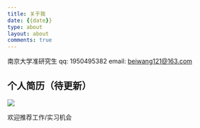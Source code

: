 ```yaml
---
title: 关于我
date: {{date}}
type: about 
layout: about
comments: true
---
```


南京大学准研究生
qq: 1950495382
email: beiwang121@163.com

## 个人简历（待更新）

![](https://tva1.sinaimg.cn/large/007S8ZIlly1gf7yonfc6uj30iy0oj45s.jpg)

欢迎推荐工作/实习机会